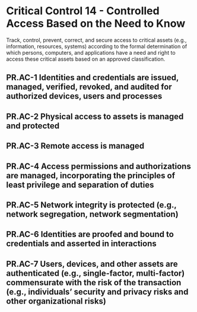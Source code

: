 # Critical Control 14 - Controlled Access Based on the Need to Know
Track, control, prevent, correct, and secure access to critical assets (e.g., information, resources, systems) according to the formal determination of which persons, computers, and
applications have a need and right to access these critical assets based on an approved classification.
## PR.AC-1 Identities and credentials are issued, managed, verified, revoked, and audited for authorized devices, users and processes
## PR.AC-2 Physical access to assets is managed and protected
## PR.AC-3 Remote access is managed
## PR.AC-4 Access permissions and authorizations are managed, incorporating the principles of least privilege and separation of duties
## PR.AC-5 Network integrity is protected (e.g., network segregation, network segmentation)
## PR.AC-6 Identities are proofed and bound to credentials and asserted in interactions
## PR.AC-7 Users, devices, and other assets are authenticated (e.g., single-factor, multi-factor) commensurate with the risk of the transaction (e.g., individuals’ security and privacy risks and other organizational risks)
